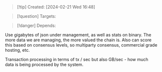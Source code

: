 
>[!tip] Created: [2024-02-21 Wed 16:48]

>[!question] Targets: 

>[!danger] Depends: 

Use gigabytes of json under management, as well as stats on binary.
The more data we are managing, the more valued the chain is.
Also can score this based on consensus levels, so multiparty consensus, commercial grade hosting, etc.

Transaction processing in terms of tx / sec but also GB/sec - how much data is being processed by the system.